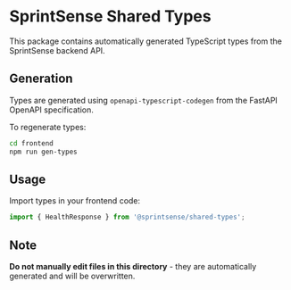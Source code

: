 # SprintSense Shared Types

This package contains automatically generated TypeScript types from the SprintSense backend API.

## Generation

Types are generated using `openapi-typescript-codegen` from the FastAPI OpenAPI specification.

To regenerate types:

```bash
cd frontend
npm run gen-types
```

## Usage

Import types in your frontend code:

```typescript
import { HealthResponse } from '@sprintsense/shared-types';
```

## Note

**Do not manually edit files in this directory** - they are automatically generated and will be overwritten.